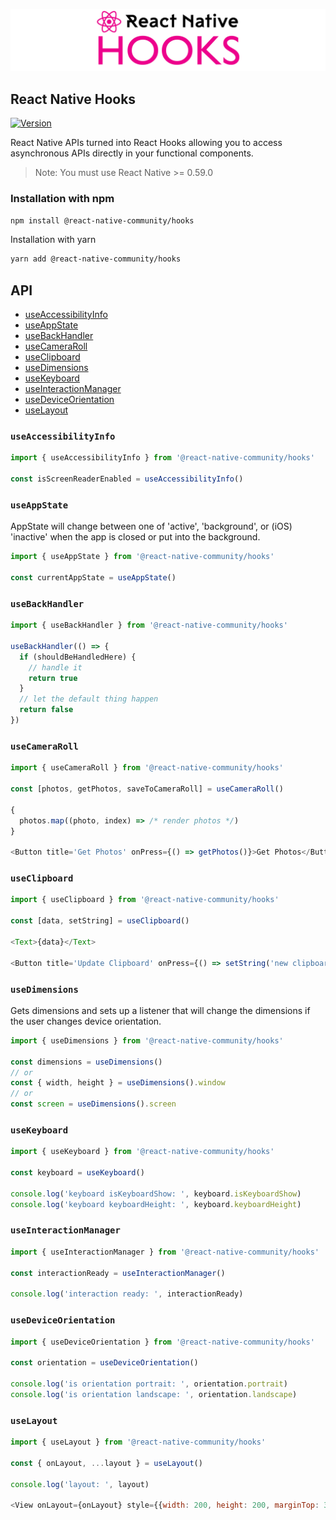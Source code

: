 ![React Native Hooks](reactnativehooks.jpg)

## React Native Hooks

[![Version][version-badge]][package]

React Native APIs turned into React Hooks allowing you to access asynchronous APIs directly in your functional components.

> Note: You must use React Native >= 0.59.0

### Installation with npm

```sh
npm install @react-native-community/hooks
```

Installation with yarn
```sh
yarn add @react-native-community/hooks
```

## API
- [useAccessibilityInfo](https://github.com/react-native-community/hooks#useaccessibilityinfo)
- [useAppState](https://github.com/react-native-community/hooks#useappstate)
- [useBackHandler](https://github.com/react-native-community/hooks#usebackhandler)
- [useCameraRoll](https://github.com/react-native-community/hooks#usecameraroll)
- [useClipboard](https://github.com/react-native-community/hooks#useclipboard)
- [useDimensions](https://github.com/react-native-community/hooks#usedimensions)
- [useKeyboard](https://github.com/react-native-community/hooks#usekeyboard)
- [useInteractionManager](https://github.com/react-native-community/hooks#useinteractionmanager)
- [useDeviceOrientation](https://github.com/react-native-community/hooks#usedeviceorientation)
- [useLayout](https://github.com/react-native-community/hooks#uselayout)

### `useAccessibilityInfo`

```js
import { useAccessibilityInfo } from '@react-native-community/hooks'

const isScreenReaderEnabled = useAccessibilityInfo()
```

### `useAppState`

AppState will change between one of 'active', 'background', or (iOS) 'inactive' when the app is closed or put into the background.

```js
import { useAppState } from '@react-native-community/hooks'

const currentAppState = useAppState()
```

### `useBackHandler`

```js
import { useBackHandler } from '@react-native-community/hooks'

useBackHandler(() => {
  if (shouldBeHandledHere) {
    // handle it
    return true
  }
  // let the default thing happen
  return false
})
```

### `useCameraRoll`

```js
import { useCameraRoll } from '@react-native-community/hooks'

const [photos, getPhotos, saveToCameraRoll] = useCameraRoll()

{
  photos.map((photo, index) => /* render photos */)
}

<Button title='Get Photos' onPress={() => getPhotos()}>Get Photos</Button>
```

### `useClipboard`

```js
import { useClipboard } from '@react-native-community/hooks'

const [data, setString] = useClipboard()

<Text>{data}</Text>

<Button title='Update Clipboard' onPress={() => setString('new clipboard data')}>Set Clipboard</Button>
```

### `useDimensions`

Gets dimensions and sets up a listener that will change the dimensions if the user changes device orientation.

```js
import { useDimensions } from '@react-native-community/hooks'

const dimensions = useDimensions()
// or
const { width, height } = useDimensions().window
// or
const screen = useDimensions().screen
```

### `useKeyboard`

```js
import { useKeyboard } from '@react-native-community/hooks'

const keyboard = useKeyboard()

console.log('keyboard isKeyboardShow: ', keyboard.isKeyboardShow)
console.log('keyboard keyboardHeight: ', keyboard.keyboardHeight)
```

### `useInteractionManager`

```js
import { useInteractionManager } from '@react-native-community/hooks'

const interactionReady = useInteractionManager()

console.log('interaction ready: ', interactionReady)
```

### `useDeviceOrientation`

```js
import { useDeviceOrientation } from '@react-native-community/hooks'

const orientation = useDeviceOrientation()

console.log('is orientation portrait: ', orientation.portrait)
console.log('is orientation landscape: ', orientation.landscape)
```

### `useLayout`

```js
import { useLayout } from '@react-native-community/hooks'

const { onLayout, ...layout } = useLayout()

console.log('layout: ', layout)

<View onLayout={onLayout} style={{width: 200, height: 200, marginTop: 30}} />
```

[version-badge]: https://img.shields.io/npm/v/@react-native-community/hooks.svg?style=flat-square
[package]: https://www.npmjs.com/package/@react-native-community/hooks
